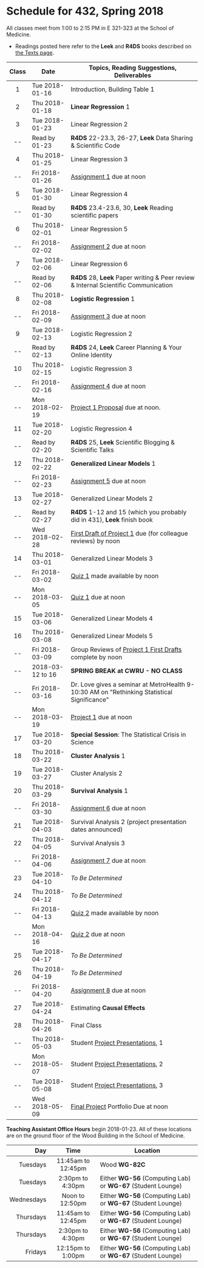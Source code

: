 # Schedule for 432, Spring 2018

All classes meet from 1:00 to 2:15 PM in E 321-323 at the School of Medicine. 

- Readings posted here refer to the **Leek** and **R4DS** books described on [the Texts page](https://github.com/THOMASELOVE/432-2018/tree/master/texts). 

Class | Date | Topics, Reading Suggestions, Deliverables
:----: | ---------- | ------------------------------------------------------------
1 | Tue 2018-01-16 | Introduction, Building Table 1
2 | Thu 2018-01-18 | **Linear Regression** 1
3 | Tue 2018-01-23 | Linear Regression 2 
-- | Read by 01-23 | **R4DS** 22-23.3, 26-27, **Leek** Data Sharing & Scientific Code
4 | Thu 2018-01-25 | Linear Regression 3
-- | Fri 2018-01-26 | [Assignment 1](https://github.com/THOMASELOVE/432-2018/tree/master/assignments) due at noon
5 | Tue 2018-01-30 | Linear Regression 4 
-- | Read by 01-30 | **R4DS** 23.4-23.6, 30, **Leek** Reading scientific papers
6 | Thu 2018-02-01 | Linear Regression 5
-- | Fri 2018-02-02 | [Assignment 2](https://github.com/THOMASELOVE/432-2018/tree/master/assignments) due at noon
7 | Tue 2018-02-06 | Linear Regression 6 
-- | Read by 02-06 | **R4DS** 28, **Leek** Paper writing & Peer review & Internal Scientific Communication
8 | Thu 2018-02-08 | **Logistic Regression** 1
-- | Fri 2018-02-09 | [Assignment 3](https://github.com/THOMASELOVE/432-2018/tree/master/assignments) due at noon
9 | Tue 2018-02-13 | Logistic Regression 2 
-- | Read by 02-13 | **R4DS** 24, **Leek** Career Planning & Your Online Identity
10 | Thu 2018-02-15 | Logistic Regression 3
-- | Fri 2018-02-16 | [Assignment 4](https://github.com/THOMASELOVE/432-2018/tree/master/assignments) due at noon
-- | Mon 2018-02-19 | [Project 1 Proposal](https://github.com/THOMASELOVE/432-2018/tree/master/projects/project1) due at noon.
11 | Tue 2018-02-20 | Logistic Regression 4 
-- | Read by 02-20 | **R4DS** 25, **Leek** Scientific Blogging & Scientific Talks
12 | Thu 2018-02-22 | **Generalized Linear Models** 1
-- | Fri 2018-02-23 | [Assignment 5](https://github.com/THOMASELOVE/432-2018/tree/master/assignments) due at noon
13 | Tue 2018-02-27 | Generalized Linear Models 2 
-- | Read by 02-27 | **R4DS** 1-12 and 15 (which you probably did in 431), **Leek** finish book
-- | Wed 2018-02-28 | [First Draft of Project 1](https://github.com/THOMASELOVE/432-2018/tree/master/projects/project1) due (for colleague reviews) by noon
14 | Thu 2018-03-01 | Generalized Linear Models 3
-- | Fri 2018-03-02 | [Quiz 1](https://github.com/THOMASELOVE/432-2018/tree/master/quizzes) made available by noon
--  | Mon 2018-03-05 | [Quiz 1](https://github.com/THOMASELOVE/432-2018/tree/master/quizzes) due at noon
15 | Tue 2018-03-06 | Generalized Linear Models 4 
16 | Thu 2018-03-08 | Generalized Linear Models 5
-- | Fri 2018-03-09 | Group Reviews of [Project 1 First Drafts](https://github.com/THOMASELOVE/432-2018/tree/master/projects/project1) complete by noon
-- | 2018-03-12 to 16 | **SPRING BREAK at CWRU - NO CLASS**
-- | Fri 2018-03-16 | Dr. Love gives a seminar at MetroHealth 9-10:30 AM on "Rethinking Statistical Significance"
-- | Mon 2018-03-19 | [Project 1](https://github.com/THOMASELOVE/432-2018/blob/master/projects/README.md) due at noon
17 | Tue 2018-03-20 | **Special Session**: The Statistical Crisis in Science
18 | Thu 2018-03-22 | **Cluster Analysis** 1
19 | Tue 2018-03-27 | Cluster Analysis 2 
20 | Thu 2018-03-29 | **Survival Analysis** 1
-- | Fri 2018-03-30 | [Assignment 6](https://github.com/THOMASELOVE/432-2018/tree/master/assignments) due at noon
21 | Tue 2018-04-03 | Survival Analysis 2 (project presentation dates announced)
22 | Thu 2018-04-05 | Survival Analysis 3
-- | Fri 2018-04-06 | [Assignment 7](https://github.com/THOMASELOVE/432-2018/tree/master/assignments) due at noon
23 | Tue 2018-04-10 | *To Be Determined*
24 | Thu 2018-04-12 | *To Be Determined*
--  | Fri 2018-04-13 | [Quiz 2](https://github.com/THOMASELOVE/432-2018/tree/master/quizzes) made available by noon
--  | Mon 2018-04-16 | [Quiz 2](https://github.com/THOMASELOVE/432-2018/tree/master/quizzes) due at noon
25 | Tue 2018-04-17 | *To Be Determined*
26 | Thu 2018-04-19 | *To Be Determined*
-- | Fri 2018-04-20 | [Assignment 8](https://github.com/THOMASELOVE/432-2018/tree/master/assignments) due at noon
27 | Tue 2018-04-24 | Estimating **Causal Effects**
28 | Thu 2018-04-26 | Final Class
-- | Thu 2018-05-03 | Student [Project Presentations](https://github.com/THOMASELOVE/432-2018/blob/master/projects/README.md), 1
-- | Mon 2018-05-07 | Student [Project Presentations](https://github.com/THOMASELOVE/432-2018/blob/master/projects/README.md), 2
-- | Tue 2018-05-08 | Student [Project Presentations](https://github.com/THOMASELOVE/432-2018/blob/master/projects/README.md), 3
-- | Wed 2018-05-09 | [Final Project](https://github.com/THOMASELOVE/432-2018/blob/master/projects/README.md) Portfolio Due at noon

**Teaching Assistant Office Hours** begin 2018-01-23. All of these locations are on the ground floor of the Wood Building in the School of Medicine.

Day | Time | Location
--------: | :----------------: | -----------------
Tuesdays  | 11:45am to 12:45pm | Wood **WG-82C**
Tuesdays  | 2:30pm to 4:30pm | Either **WG-56** (Computing Lab) or **WG-67** (Student Lounge)
Wednesdays | Noon to 12:50pm | Either **WG-56** (Computing Lab) or **WG-67** (Student Lounge)
Thursdays | 11:45am to 12:45pm | Either **WG-56** (Computing Lab) or **WG-67** (Student Lounge)
Thursdays  | 2:30pm to 4:30pm | Either **WG-56** (Computing Lab) or **WG-67** (Student Lounge)
Fridays | 12:15pm to 1:00pm | Either **WG-56** (Computing Lab) or **WG-67** (Student Lounge)
